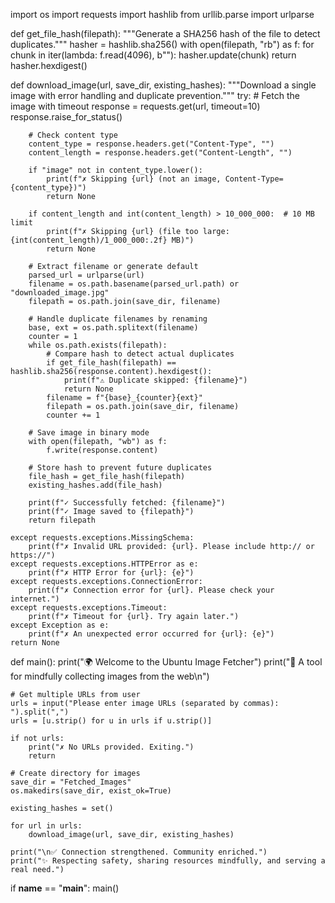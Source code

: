 import os
import requests
import hashlib
from urllib.parse import urlparse

def get_file_hash(filepath):
    """Generate a SHA256 hash of the file to detect duplicates."""
    hasher = hashlib.sha256()
    with open(filepath, "rb") as f:
        for chunk in iter(lambda: f.read(4096), b""):
            hasher.update(chunk)
    return hasher.hexdigest()

def download_image(url, save_dir, existing_hashes):
    """Download a single image with error handling and duplicate prevention."""
    try:
        # Fetch the image with timeout
        response = requests.get(url, timeout=10)
        response.raise_for_status()

        # Check content type
        content_type = response.headers.get("Content-Type", "")
        content_length = response.headers.get("Content-Length", "")

        if "image" not in content_type.lower():
            print(f"✗ Skipping {url} (not an image, Content-Type={content_type})")
            return None

        if content_length and int(content_length) > 10_000_000:  # 10 MB limit
            print(f"✗ Skipping {url} (file too large: {int(content_length)/1_000_000:.2f} MB)")
            return None

        # Extract filename or generate default
        parsed_url = urlparse(url)
        filename = os.path.basename(parsed_url.path) or "downloaded_image.jpg"
        filepath = os.path.join(save_dir, filename)

        # Handle duplicate filenames by renaming
        base, ext = os.path.splitext(filename)
        counter = 1
        while os.path.exists(filepath):
            # Compare hash to detect actual duplicates
            if get_file_hash(filepath) == hashlib.sha256(response.content).hexdigest():
                print(f"⚠ Duplicate skipped: {filename}")
                return None
            filename = f"{base}_{counter}{ext}"
            filepath = os.path.join(save_dir, filename)
            counter += 1

        # Save image in binary mode
        with open(filepath, "wb") as f:
            f.write(response.content)

        # Store hash to prevent future duplicates
        file_hash = get_file_hash(filepath)
        existing_hashes.add(file_hash)

        print(f"✓ Successfully fetched: {filename}")
        print(f"✓ Image saved to {filepath}")
        return filepath

    except requests.exceptions.MissingSchema:
        print(f"✗ Invalid URL provided: {url}. Please include http:// or https://")
    except requests.exceptions.HTTPError as e:
        print(f"✗ HTTP Error for {url}: {e}")
    except requests.exceptions.ConnectionError:
        print(f"✗ Connection error for {url}. Please check your internet.")
    except requests.exceptions.Timeout:
        print(f"✗ Timeout for {url}. Try again later.")
    except Exception as e:
        print(f"✗ An unexpected error occurred for {url}: {e}")
    return None

def main():
    print("🌍 Welcome to the Ubuntu Image Fetcher")
    print("🤝 A tool for mindfully collecting images from the web\n")

    # Get multiple URLs from user
    urls = input("Please enter image URLs (separated by commas): ").split(",")
    urls = [u.strip() for u in urls if u.strip()]

    if not urls:
        print("✗ No URLs provided. Exiting.")
        return

    # Create directory for images
    save_dir = "Fetched_Images"
    os.makedirs(save_dir, exist_ok=True)

    existing_hashes = set()

    for url in urls:
        download_image(url, save_dir, existing_hashes)

    print("\n✅ Connection strengthened. Community enriched.")
    print("✨ Respecting safety, sharing resources mindfully, and serving a real need.")

if __name__ == "__main__":
    main()
